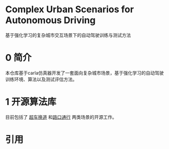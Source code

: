 # Complex Urban Scenarios for Autonomous Driving

基于强化学习的复杂城市交互场景下的自动驾驶训练与测试方法

# 0 简介

本仓库基于carla仿真器开发了一套面向复杂城市场景，基于强化学习的自动驾驶训练环境、算法以及测试评估方法。

# 1 开源算法库

目前包括了
[超车换道](https://github.com/powerfulwang/CarlaHighwayTest)
和[路口通行](https://github.com/liuyuqi123/ComplexUrbanScenarios)
两类场景的开源工作。

# 引用
